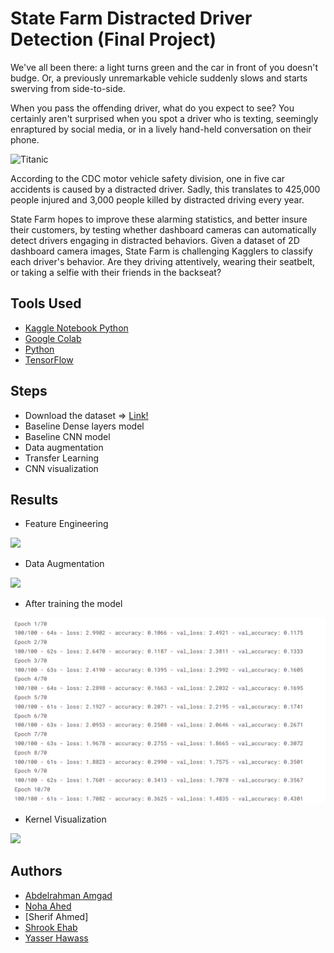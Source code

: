 # State Farm Distracted Driver Detection (Final Project)

We've all been there: a light turns green and the car in front of you doesn't budge. Or, a previously unremarkable vehicle suddenly slows and starts swerving from side-to-side.

When you pass the offending driver, what do you expect to see? You certainly aren't surprised when you spot a driver who is texting, seemingly enraptured by social media, or in a lively hand-held conversation on their phone.

<img src= "https://storage.googleapis.com/kaggle-competitions/kaggle/5048/media/drivers_statefarm.png" alt ="Titanic" style='width: 800px;height:400px'>

According to the CDC motor vehicle safety division, one in five car accidents is caused by a distracted driver. Sadly, this translates to 425,000 people injured and 3,000 people killed by distracted driving every year.

State Farm hopes to improve these alarming statistics, and better insure their customers, by testing whether dashboard cameras can automatically detect drivers engaging in distracted behaviors. Given a dataset of 2D dashboard camera images, State Farm is challenging Kagglers to classify each driver's behavior. Are they driving attentively, wearing their seatbelt, or taking a selfie with their friends in the backseat?

## Tools Used

* [Kaggle Notebook Python](https://jupyter.org/)
* [Google Colab](https://colab.research.google.com/)
* [Python](https://www.python.org/)
* [TensorFlow](https://www.tensorflow.org/)

## Steps

* Download the dataset => [Link!]( https://www.kaggle.com/c/state-farm-distracted-driver-detection)
* Baseline Dense layers model
* Baseline CNN model
* Data augmentation
* Transfer Learning
* CNN visualization

## Results

* Feature Engineering 

![](https://github.com/shrookehab/Deep-Learning/tree/main/Final%20Project/Picture2.png)

* Data Augmentation

![](https://github.com/shrookehab/Deep-Learning/tree/main/Final%20Project/Picture3.png)

* After training the model

![](https://github.com/shrookehab/Deep-Learning/blob/main/Final%20Project/Picture1.png)

* Kernel Visualization

![](https://github.com/shrookehab/Deep-Learning/tree/main/Final%20Project/Picture4.png)

## Authors 

* [Abdelrahman Amgad](https://github.com/AbdellrahmanAmgad)
* [Noha Ahed](https://github.com/nohaahed)
* [Sherif Ahmed]
* [Shrook Ehab](https://github.com/shrookehab)  
* [Yasser Hawass](https://github.com/YasserHawass)

